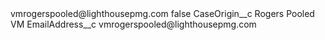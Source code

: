 <?xml version="1.0" encoding="UTF-8"?>
<CustomMetadata xmlns="http://soap.sforce.com/2006/04/metadata" xmlns:xsi="http://www.w3.org/2001/XMLSchema-instance" xmlns:xsd="http://www.w3.org/2001/XMLSchema">
    <label>vmrogerspooled@lighthousepmg.com</label>
    <protected>false</protected>
    <values>
        <field>CaseOrigin__c</field>
        <value xsi:type="xsd:string">Rogers Pooled VM</value>
    </values>
    <values>
        <field>EmailAddress__c</field>
        <value xsi:type="xsd:string">vmrogerspooled@lighthousepmg.com</value>
    </values>
</CustomMetadata>
